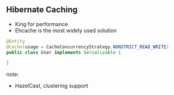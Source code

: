 ##  Hibernate Caching

- King for performance
- Ehcache is the most widely used solution

```java
@Entity
@Cache(usage = CacheConcurrencyStrategy.NONSTRICT_READ_WRITE)
public class User implements Serializable {

}
```

note:
- HazelCast, clustering support

